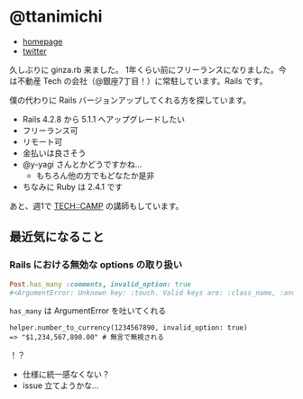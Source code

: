 
# @ttanimichi

- [homepage](https://ttanimichi.com/)
- [twitter](https://twitter.com/ttanimichi)

久しぶりに ginza.rb 来ました。
1年くらい前にフリーランスになりました。今は不動産 Tech の会社（@銀座7丁目！）に常駐しています。Rails です。

僕の代わりに Rails バージョンアップしてくれる方を探しています。

- Rails 4.2.8 から 5.1.1 へアップグレードしたい
- フリーランス可
- リモート可
- 金払いは良さそう
- @y-yagi さんとかどうですかね...
  - もちろん他の方でもどなたか是非
- ちなみに Ruby は 2.4.1 です

あと、週1で [TECH::CAMP](https://tech-camp.in/) の講師もしています。

## 最近気になること

### Rails における無効な options の取り扱い

```ruby
Post.has_many :comments, invalid_option: true
#<ArgumentError: Unknown key: :touch. Valid keys are: :class_name, :anonymous_class, :foreign_key, :validate, :autosave, :table_name, :before_add, :after_add, :before_remove, :after_remove, :extend, :primary_key, :dependent, :as, :through, :source, :source_type, :inverse_of, :counter_cache, :join_table, :foreign_type, :index_errors>
```

`has_many` は ArgumentError を吐いてくれる

```
helper.number_to_currency(1234567890, invalid_option: true)
=> "$1,234,567,890.00" # 無言で無視される
```

！？

- 仕様に統一感なくない？
- issue 立てようかな...
